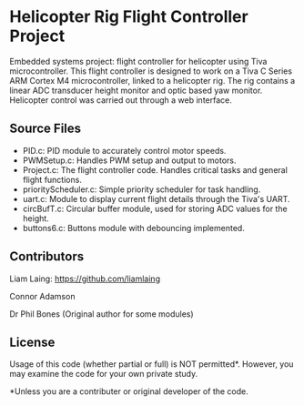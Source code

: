 # Helicopter Rig Flight Controller Project
Embedded systems project: flight controller for helicopter using Tiva microcontroller. 
This flight controller is designed to work on a Tiva C Series ARM Cortex M4 microcontroller, linked to a helicopter rig. 
The rig contains a linear ADC transducer height monitor and optic based yaw monitor.
Helicopter control was carried out through a web interface.

## Source Files
* PID.c: PID module to accurately control motor speeds.
* PWMSetup.c: Handles PWM setup and output to motors. 
* Project.c: The flight controller code. Handles critical tasks and general flight functions.
* priorityScheduler.c: Simple priority scheduler for task handling.
* uart.c: Module to display current flight details through the Tiva's UART.
* circBufT.c: Circular buffer module, used for storing ADC values for the height.
* buttons6.c: Buttons module with debouncing implemented.

## Contributors
Liam Laing: https://github.com/liamlaing

Connor Adamson

Dr Phil Bones (Original author for some modules)

## License
Usage of this code (whether partial or full) is NOT permitted*. However, you may examine the code for your own private study.

*Unless you are a contributer or original developer of the code.

